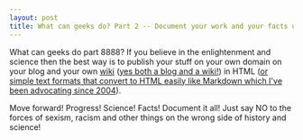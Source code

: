 ```yaml
---
layout: post
title: What can geeks do? Part 2 -- Document your work and your facts using HTML and markdown
---
```


What can geeks do part 8888? If you believe in the enlightenment and science then the best way is to publish your stuff on your own domain on your blog and your own [wiki](http://rolandtanglao.com/2016/09/24/p1-rolandex-for-my-personal-wiki/) ([yes both a blog and a wiki!](https://hapgood.us/2015/10/17/the-garden-and-the-stream-a-technopastoral/)) in HTML ([or simple text formats that convert to HTML easily like Markdown which I've been advocating since 2004](http://rolandtanglao.com/2004/03/22/markdown-a-more-frictionless-way-to-enter-html-and-xhtml-for-blog-posts/)). 

Move forward! Progress! Science! Facts! Document it all! Just say NO to the forces of sexism, racism and other things on the wrong side of history and science!

